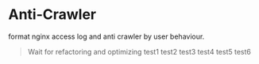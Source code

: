 # Anti-Crawler
format nginx access log and anti crawler by user behaviour.
> Wait for refactoring and optimizing
> test1 test2 test3 test4 test5 test6
